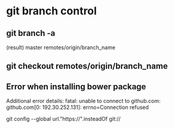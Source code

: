# git branch control

## git branch -a
(result)
master
remotes/origin/branch_name

## git checkout remotes/origin/branch_name


## Error when installing bower package
Additional error details:
fatal: unable to connect to github.com:
github.com[0: 192.30.252.131]: errno=Connection refused

git config --global url."https://".insteadOf git://
